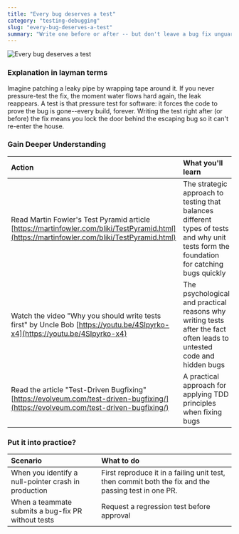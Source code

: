 ```yaml
---
title: "Every bug deserves a test"
category: "testing-debugging"
slug: "every-bug-deserves-a-test"
summary: "Write one before or after -- but don't leave a bug fix unguarded. That's how we prevent reruns."
---
```

![Every bug deserves a test](/principles/every-bug-deserves-a-test/comic.png)

### Explanation in layman terms

Imagine patching a leaky pipe by wrapping tape around it. If you never pressure-test the fix, the moment water flows hard again, the leak reappears. A test is that pressure test for software: it forces the code to prove the bug is gone--every build, forever. Writing the test right after (or before) the fix means you lock the door behind the escaping bug so it can't re-enter the house.

### Gain Deeper Understanding

| Action | What you'll learn |
| :---- | :---- |
| Read Martin Fowler's Test Pyramid article [https://martinfowler.com/bliki/TestPyramid.html](https://martinfowler.com/bliki/TestPyramid.html) | The strategic approach to testing that balances different types of tests and why unit tests form the foundation for catching bugs quickly |
| Watch the video "Why you should write tests first" by Uncle Bob [https://youtu.be/4SIpyrko-x4](https://youtu.be/4SIpyrko-x4) | The psychological and practical reasons why writing tests after the fact often leads to untested code and hidden bugs |
| Read the article "Test-Driven Bugfixing" [https://evolveum.com/test-driven-bugfixing/](https://evolveum.com/test-driven-bugfixing/) | A practical approach for applying TDD principles when fixing bugs |

### Put it into practice?

| Scenario | What to do |
| :---- | :---- |
| When you identify a null-pointer crash in production | First reproduce it in a failing unit test, then commit both the fix and the passing test in one PR. |
| When a teammate submits a bug-fix PR without tests | Request a regression test before approval |
